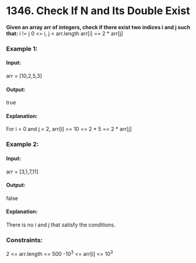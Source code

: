 # 1346. Check If N and Its Double Exist
**Given an array arr of integers, check if there exist two indices i and j such that:**
i != j
0 <= i, j < arr.length
arr[i] == 2 * arr[j]
 
### Example 1:
#### Input:
arr = [10,2,5,3]
#### Output:
true
#### Explanation:
For i = 0 and j = 2, arr[i] == 10 == 2 * 5 == 2 * arr[j]

### Example 2:
#### Input:
arr = [3,1,7,11]
#### Output:
false
#### Explanation:
There is no i and j that satisfy the conditions.
 
### Constraints:
2 <= arr.length <= 500
-$`10^3`$ <= arr[i] <= $`10^3`$


